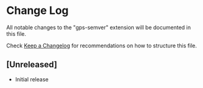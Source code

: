 # Change Log
All notable changes to the "gps-semver" extension will be documented in this file.

Check [Keep a Changelog](http://keepachangelog.com/) for recommendations on how to structure this file.

## [Unreleased]
- Initial release